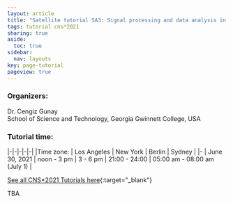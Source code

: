 ```yaml
---
layout: article
title: "Satellite tutorial SA3: Signal processing and data analysis in Matlab"
tags: tutorial cns*2021
sharing: true
aside:
  toc: true
sidebar:
  nav: layouts
key: page-tutorial
pageview: true
---
```


### Organizers:

Dr. Cengiz Gunay<br>
School of Science and Technology, Georgia Gwinnett College, USA

### Tutorial time:

|-|-|-|-|-|
|Time zone: | Los Angeles | New York | Berlin | Sydney |
|- 
| June 30, 2021 | noon - 3 pm | 3 - 6 pm | 21:00 - 24:00 | 05:00 am - 08:00 am (July 1) |


<!--more-->

[See all CNS*2021 Tutorials here](https://www.cnsorg.org/cns-2021-tutorials){:target="_blank"}

TBA
